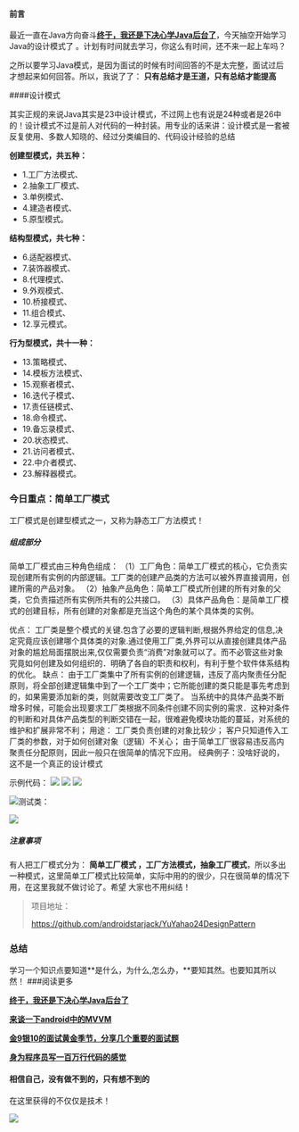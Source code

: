#### 前言
最近一直在Java方向奋斗[**终于，我还是下决心学Java后台了**](http://mp.weixin.qq.com/s?__biz=MzI3OTU0MzI4MQ==&mid=2247486120&idx=1&sn=db5f94ad8554bd2739d962b7724033f3&chksm=eb476636dc30ef2072bacb21fa532eae3c9ab9315fac62becfd052ad990857f7d400e6584e72&scene=21#wechat_redirect)，今天抽空开始学习Java的设计模式了
。计划有时间就去学习，你这么有时间，还不来一起上车吗？

之所以要学习Java模式，是因为面试的时候有时间回答的不是太完整，面试过后才想起来如何回答。所以，我说了了： **只有总结才是王道，只有总结才能提高**

####设计模式

其实正规的来说Java其实是23中设计模式，不过网上也有说是24种或者是26中的！设计模式不过是前人对代码的一种封装。用专业的话来讲：设计模式是一套被反复使用、多数人知晓的、经过分类编目的、代码设计经验的总结

**创建型模式，共五种：**
- 1.工厂方法模式、
- 2.抽象工厂模式、
- 3.单例模式、
- 4.建造者模式、
- 5.原型模式。

**结构型模式，共七种：**
- 6.适配器模式、
- 7.装饰器模式、
- 8.代理模式、
- 9.外观模式、
- 10.桥接模式、
- 11.组合模式、
- 12.享元模式。

**行为型模式，共十一种：**
- 13.策略模式、
- 14.模板方法模式、
- 15.观察者模式、
- 16.迭代子模式、
- 17.责任链模式、
- 18.命令模式、
- 19.备忘录模式、
- 20.状态模式、
- 21.访问者模式、
- 22.中介者模式、
- 23.解释器模式。

### 今日重点：简单工厂模式

工厂模式是创建型模式之一，又称为静态工厂方法模式！

##### 组成部分


简单工厂模式由三种角色组成：
（1）工厂角色：简单工厂模式的核心，它负责实现创建所有实例的内部逻辑。工厂类的创建产品类的方法可以被外界直接调用，创建所需的产品对象。
（2）抽象产品角色：简单工厂模式所创建的所有对象的父类，它负责描述所有实例所共有的公共接口。
（3）具体产品角色：是简单工厂模式的创建目标，所有创建的对象都是充当这个角色的某个具体类的实例。

优点：
工厂类是整个模式的关键.包含了必要的逻辑判断,根据外界给定的信息,决定究竟应该创建哪个具体类的对象.通过使用工厂类,外界可以从直接创建具体产品对象的尴尬局面摆脱出来,仅仅需要负责“消费”对象就可以了。而不必管这些对象究竟如何创建及如何组织的．明确了各自的职责和权利，有利于整个软件体系结构的优化。
缺点：
	由于工厂类集中了所有实例的创建逻辑，违反了高内聚责任分配原则，将全部创建逻辑集中到了一个工厂类中；它所能创建的类只能是事先考虑到的，如果需要添加新的类，则就需要改变工厂类了。
当系统中的具体产品类不断增多时候，可能会出现要求工厂类根据不同条件创建不同实例的需求．这种对条件的判断和对具体产品类型的判断交错在一起，很难避免模块功能的蔓延，对系统的维护和扩展非常不利；
用途：
	工厂类负责创建的对象比较少；
客户只知道传入工厂类的参数，对于如何创建对象（逻辑）不关心；
由于简单工厂很容易违反高内聚责任分配原则，因此一般只在很简单的情况下应用。
经典例子：没啥好说的，这不是一个真正的设计模式

示例代码：
![ ](https://upload-images.jianshu.io/upload_images/4614633-bf1e5072b06f6e8e.png?imageMogr2/auto-orient/strip%7CimageView2/2/w/1240)
![ ](https://upload-images.jianshu.io/upload_images/4614633-de439665dfc976e4.png?imageMogr2/auto-orient/strip%7CimageView2/2/w/1240)
![ ](https://upload-images.jianshu.io/upload_images/4614633-df2893b69638d71b.png?imageMogr2/auto-orient/strip%7CimageView2/2/w/1240)


![ 测试类：](https://upload-images.jianshu.io/upload_images/4614633-32aa3ba1badb887e.png?imageMogr2/auto-orient/strip%7CimageView2/2/w/1240)

![](https://upload-images.jianshu.io/upload_images/4614633-90f7e045079acaac.png?imageMogr2/auto-orient/strip%7CimageView2/2/w/1240)

##### 注意事项
有人把工厂模式分为： **简单工厂模式 ，工厂方法模式，抽象工厂模式**，所以多出一种模式，这里简单工厂模式比较简单，实际中用的的很少，只在很简单的情况下用，在这里我就不做讨论了。希望 大家也不用纠结！

> 项目地址：
>
>https://github.com/androidstarjack/YuYahao24DesignPattern

### 总结
学习一个知识点要知道**是什么，为什么,怎么办，**要知其然。也要知其所以然！
###阅读更多

[**终于，我还是下决心学Java后台了**](http://mp.weixin.qq.com/s?__biz=MzI3OTU0MzI4MQ==&mid=2247486120&idx=1&sn=db5f94ad8554bd2739d962b7724033f3&chksm=eb476636dc30ef2072bacb21fa532eae3c9ab9315fac62becfd052ad990857f7d400e6584e72&scene=21#wechat_redirect)

[**来谈一下android中的MVVM**](http://mp.weixin.qq.com/s?__biz=MzI3OTU0MzI4MQ==&mid=2247486115&idx=1&sn=db4acacd3ae36a3548cd579b96bcee08&chksm=eb47663ddc30ef2b4e8ac4e205490bd24724e03858924231763e53fdf306cab52dc82480b576&scene=21#wechat_redirect)

[**金9银10的面试黄金季节，分享几个重要的面试题**](http://mp.weixin.qq.com/s?__biz=MzI3OTU0MzI4MQ==&mid=2247486108&idx=1&sn=b9c1a6fabd0a239b5f04db47d4d05c12&chksm=eb476602dc30ef14004f6aaae370b6c0a9092104b4e87fec80e09441e2062974429d88c05f1c&scene=21#wechat_redirect)

[**身为程序员写一百万行代码的感觉**](http://mp.weixin.qq.com/s?__biz=MzI3OTU0MzI4MQ==&mid=2247486107&idx=1&sn=5273efef7295c130af6ce1c21c630601&chksm=eb476605dc30ef134c8a7aad96cb4f113b956cf8d9212652ef2292aa2ca31df7bf51055b01f5&scene=21#wechat_redirect)

#### 相信自己，没有做不到的，只有想不到的

在这里获得的不仅仅是技术！

![ ](http://upload-images.jianshu.io/upload_images/4614633-ae570119ec82bd86?imageMogr2/auto-orient/strip%7CimageView2/2/w/1240)
